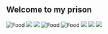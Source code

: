 ## Welcome to my prison
  ![Food](https://upload.wikimedia.org/wikipedia/commons/9/9a/Big_Mac_hamburger.jpg)
  ![](https://media3.giphy.com/media/G3UlqSb0ZKqTC/giphy.gif)
  ![](https://66.media.tumblr.com/0447ee17f392cf951eb2d7de72d9cf18/tumblr_p85xkaO5HM1tovmb9o2_250.gifv)
  ![Food](https://upload.wikimedia.org/wikipedia/en/thumb/e/ed/Nyan_cat_250px_frame.PNG/220px-Nyan_cat_250px_frame.PNG)
  ![Food](https://upload.wikimedia.org/wikipedia/en/thumb/e/ed/Nyan_cat_250px_frame.PNG/220px-Nyan_cat_250px_frame.PNG)
  ![](https://media3.giphy.com/media/G3UlqSb0ZKqTC/giphy.gif)
  ![](https://media.giphy.com/media/3oEjHV0z8S7WM4MwnK/giphy.gif)
  ![](https://66.media.tumblr.com/ce98579598a7e1e26e8292fcd480b8dd/tumblr_p85xkaO5HM1tovmb9o4_250.gifv)
